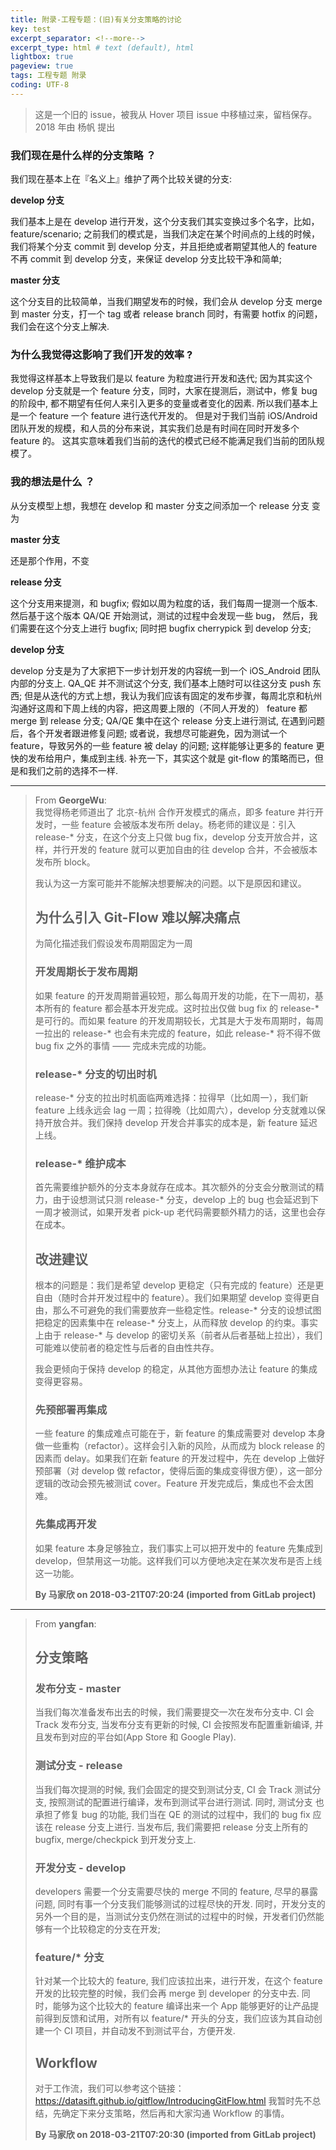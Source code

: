 ```yaml
---
title: 附录-工程专题：(旧)有关分支策略的讨论
key: test
excerpt_separator: <!--more-->
excerpt_type: html # text (default), html
lightbox: true
pageview: true
tags: 工程专题 附录
coding: UTF-8
--- 
```

> 这是一个旧的 issue，被我从 Hover 项目 issue 中移植过来，留档保存。  
> 2018 年由 杨帆 提出  

### 我们现在是什么样的分支策略 ？

我们现在基本上在『名义上』维护了两个比较关键的分支:

**develop 分支**

我们基本上是在 develop 进行开发，这个分支我们其实变换过多个名字，比如，feature/scenario;
之前我们的模式是，当我们决定在某个时间点的上线的时候，我们将某个分支 commit 到 develop 分支，并且拒绝或者期望其他人的 feature 不再 commit 到 develop 分支，来保证 develop 分支比较干净和简单;

**master 分支**

这个分支目的比较简单，当我们期望发布的时候，我们会从 develop 分支 merge 到 master 分支，打一个 tag 或者 release branch
同时，有需要 hotfix 的问题，我们会在这个分支上解决.

### 为什么我觉得这影响了我们开发的效率 ?

我觉得这样基本上导致我们是以 feature 为粒度进行开发和迭代; 因为其实这个 develop 分支就是一个 feature 分支，同时，大家在提测后，测试中，修复 bug 的阶段中, 都不期望有任何人来引入更多的变量或者变化的因素.
所以我们基本上是一个 feature 一个 feature 进行迭代开发的。
但是对于我们当前 iOS/Android 团队开发的规模，和人员的分布来说，其实我们总是有时间在同时开发多个 feature 的。
这其实意味着我们当前的迭代的模式已经不能满足我们当前的团队规模了。

### 我的想法是什么 ？

从分支模型上想，我想在 develop 和 master 分支之间添加一个 release 分支
变为

**master 分支**

还是那个作用，不变

**release 分支**

这个分支用来提测，和 bugfix; 假如以周为粒度的话，我们每周一提测一个版本. 然后基于这个版本 QA/QE 开始测试，测试的过程中会发现一些 bug， 然后，我们需要在这个分支上进行 bugfix; 同时把 bugfix cherrypick 到 develop 分支;

**develop 分支**

develop 分支是为了大家把下一步计划开发的内容统一到一个 iOS_Android 团队内部的分支上. QA_QE 并不测试这个分支, 我们基本上随时可以往这分支 push 东西;
但是从迭代的方式上想，我认为我们应该有固定的发布步骤，每周北京和杭州沟通好这周和下周上线的内容，把这周要上限的（不同人开发的） feature 都 merge 到 release 分支;
QA/QE 集中在这个 release 分支上进行测试, 在遇到问题后，各个开发者跟进修复问题;
或者说，我想尽可能避免，因为测试一个 feature，导致另外的一些 feature 被 delay 的问题;
这样能够让更多的 feature 更快的发布给用户，集成到主线.
补充一下，其实这个就是 git-flow 的策略而已，但是和我们之前的选择不一样.

- - - -

> From **GeorgeWu**:    
> 我觉得杨老师道出了 北京-杭州 合作开发模式的痛点，即多 feature 并行开发时，一些 feature 会被版本发布所 delay。杨老师的建议是：引入 release-* 分支，在这个分支上只做 bug fix，develop 分支开放合并，这样，并行开发的 feature 就可以更加自由的往 develop 合并，不会被版本发布所 block。
>
> 我认为这一方案可能并不能解决想要解决的问题。以下是原因和建议。
>
>## 为什么引入 Git-Flow 难以解决痛点
>为简化描述我们假设发布周期固定为一周
>
>### 开发周期长于发布周期
>
>如果 feature 的开发周期普遍较短，那么每周开发的功能，在下一周初，基本所有的 feature 都会基本开发完成。这时拉出仅做 bug fix 的 release-* 是可行的。而如果 feature 的开发周期较长，尤其是大于发布周期时，每周一拉出的 release-* 也会有未完成的 feature，如此 release-* 将不得不做 bug fix 之外的事情 —— 完成未完成的功能。
>
>### release-* 分支的切出时机
>
>release-* 分支的拉出时机面临两难选择：拉得早（比如周一），我们新 feature 上线永远会 lag 一周；拉得晚（比如周六），develop 分支就难以保持开放合并。我们保持 develop 开发合并事实的成本是，新 feature 延迟上线。
>
>### release-* 维护成本
>
>首先需要维护额外的分支本身就存在成本。其次额外的分支会分散测试的精力，由于设想测试只测 release-* 分支，develop 上的 bug 也会延迟到下一周才被测试，如果开发者 pick-up 老代码需要额外精力的话，这里也会存在成本。
>
>## 改进建议
>
>根本的问题是：我们是希望 develop 更稳定（只有完成的 feature）还是更自由（随时合并开发过程中的 feature）。我们如果期望 develop 变得更自由，那么不可避免的我们需要放弃一些稳定性。release-* 分支的设想试图把稳定的因素集中在 release-* 分支上，从而释放 develop 的约束。事实上由于 release-* 与 develop 的密切关系（前者从后者基础上拉出），我们可能难以使前者的稳定性与后者的自由性共存。
>
>我会更倾向于保持 develop 的稳定，从其他方面想办法让 feature 的集成变得更容易。
>
>### 先预部署再集成
>
>一些 feature 的集成难点可能在于，新 feature 的集成需要对 develop 本身做一些重构（refactor）。这样会引入新的风险，从而成为 block release 的因素而 delay。如果我们在新 feature 的开发过程中，先在 develop 上做好预部署（对 develop 做 refactor，使得后面的集成变得很方便），这一部分逻辑的改动会预先被测试 cover。Feature 开发完成后，集成也不会太困难。
>
>### 先集成再开发
>
>如果 feature 本身足够独立，我们事实上可以把开发中的 feature 先集成到 develop，但禁用这一功能。这样我们可以方便地决定在某次发布是否上线这一功能。
>
>**By 马家欣 on 2018-03-21T07:20:24 (imported from GitLab project)**

- - - -

> From **yangfan**:  
>## 分支策略
>
>### 发布分支 - master
>
>当我们每次准备发布出去的时候，我们需要提交一次在发布分支中.
>CI 会 Track 发布分支, 当发布分支有更新的时候, CI 会按照发布配置重新编译, 并且发布到对应的平台如(App Store 和 Google Play).
>
>### 测试分支 - release
>
>当我们每次提测的时候, 我们会固定的提交到测试分支, CI 会 Track 测试分支, 按照测试的配置进行编译，发布到测试平台进行测试.
>同时, 测试分支 也承担了修复 bug 的功能, 我们当在 QE 的测试的过程中，我们的 bug fix 应该在 release 分支上进行.
>当发布后, 我们需要把 release 分支上所有的 bugfix, merge/checkpick 到开发分支上.
>
>### 开发分支 - develop
>
>developers 需要一个分支需要尽快的 merge 不同的 feature, 尽早的暴露问题, 同时有事一个分支我们能够测试的过程尽快的开发.
>同时，开发分支的另外一个目的是，当测试分支仍然在测试的过程中的时候，开发者们仍然能够有一个比较稳定的分支在开发;
>
>### feature/* 分支
>
>针对某一个比较大的 feature, 我们应该拉出来，进行开发，在这个 feature 开发的比较完整的时候，我们会再 merge 到 developer 的分支中去.
>同时，能够为这个比较大的 feature 编译出来一个 App 能够更好的让产品提前得到反馈和试用，对所有以 feature/* 开头的分支，我们应该为其自动创建一个 CI 项目，并自动发不到测试平台，方便开发.
>
>## Workflow
>对于工作流，我们可以参考这个链接： 
>https://datasift.github.io/gitflow/IntroducingGitFlow.html
>我暂时先不总结，先确定下来分支策略，然后再和大家沟通 Workflow 的事情。
>
>**By 马家欣 on 2018-03-21T07:20:30 (imported from GitLab project)**
